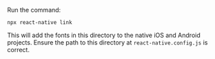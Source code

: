 Run the command:

```
npx react-native link
```

This will add the fonts in this directory to the native iOS and Android projects. Ensure the path to
this directory at `react-native.config.js` is correct.
